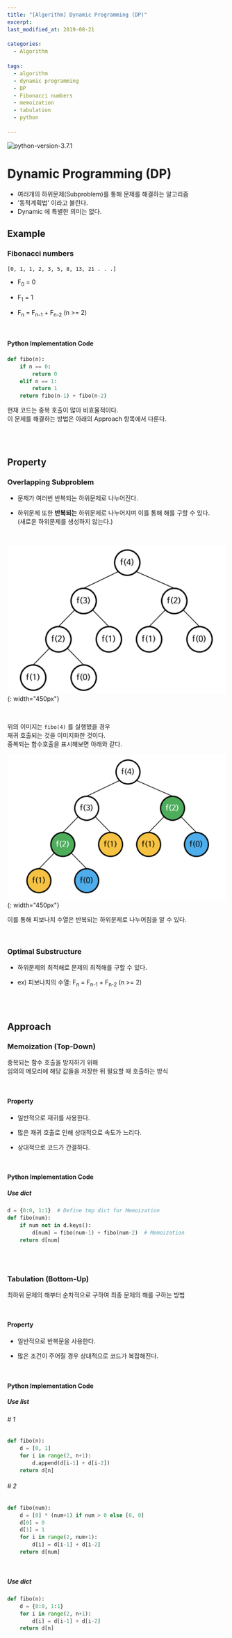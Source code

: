 ```yaml
---
title: "[Algorithm] Dynamic Programming (DP)"
excerpt:
last_modified_at: 2019-08-21

categories:
  - Algorithm

tags:
  - algorithm
  - dynamic programming
  - DP
  - Fibonacci numbers
  - memoization
  - tabulation
  - python

---
```


![python-version-3.7.1](https://img.shields.io/badge/python-v3.7.1-blue.svg)

# Dynamic Programming (DP)
- 여러개의 하위문제(Subproblem)를 통해 문제를 해결하는 알고리즘
- '동적계획법' 이라고 불린다.
- Dynamic 에 특별한 의미는 없다.


## Example

### Fibonacci numbers

`[0, 1, 1, 2, 3, 5, 8, 13, 21 . . .]`  

- F<sub>0</sub> = 0

- F<sub>1</sub> = 1

- F<sub>n</sub> = F<sub>n-1</sub> + F<sub>n-2</sub>  (n >= 2)

<br>

#### Python Implementation Code

```python
def fibo(n):
    if n == 0:
        return 0
    elif n == 1:
        return 1
    return fibo(n-1) + fibo(n-2)
```

현재 코드는 중복 호출이 많아 비효율적이다.  
이 문제를 해결하는 방법은 아래의 Approach 항목에서 다룬다.  

<br><br>

## Property

### Overlapping Subproblem

- 문제가 여러번 반복되는 하위문제로 나누어진다.

- 하위문제 또한 **반복되는** 하위문제로 나누어지며 이를 통해 해를 구할 수 있다.  
(새로운 하위문제를 생성하지 않는다.)

<br>

![alg-dp-fibo_recursive01](https://github.com/DevBruce/DevBruce.github.io/blob/master/_posts/Algorithm/images/alg-dp-fibo_recursive01.png?raw=true){: width="450px"}  

<br>

위의 이미지는 `fibo(4)` 를 실행했을 경우  
재귀 호출되는 것을 이미지화한 것이다.  
중복되는 함수호출을 표시해보면 아래와 같다.  

![alg-dp-fibo_recursive02](https://github.com/DevBruce/DevBruce.github.io/blob/master/_posts/Algorithm/images/alg-dp-fibo_recursive02.png?raw=true){: width="450px"}  

이를 통해 피보나치 수열은 반복되는 하위문제로 나누어짐을 알 수 있다.

<br>

### Optimal Substructure

- 하위문제의 최적해로 문제의 최적해를 구할 수 있다.

- ex) 피보나치의 수열: F<sub>n</sub> = F<sub>n-1</sub> + F<sub>n-2</sub>  (n >= 2)

<br><br>

## Approach

### Memoization (Top-Down)

중복되는 함수 호출을 방지하기 위해  
임의의 메모리에 해당 값들을 저장한 뒤 필요할 때 호출하는 방식

<br>

#### Property

- 일반적으로 재귀를 사용한다.

- 많은 재귀 호출로 인해 상대적으로 속도가 느리다.

- 상대적으로 코드가 간결하다.

<br>

#### Python Implementation Code

##### Use dict

```python
d = {0:0, 1:1}  # Define tmp dict for Memoization
def fibo(num):
    if num not in d.keys():
        d[num] = fibo(num-1) + fibo(num-2)  # Memoization
    return d[num]
```

<br><br>

### Tabulation (Bottom-Up)

최하위 문제의 해부터 순차적으로 구하여 최종 문제의 해를 구하는 방법

<br>

#### Property

- 일반적으로 반복문을 사용한다.

- 많은 조건이 주어질 경우 상대적으로 코드가 복잡해진다.

<br>

#### Python Implementation Code

##### Use list

###### \# 1

```python
def fibo(n):
    d = [0, 1]
    for i in range(2, n+1):
        d.append(d[i-1] + d[i-2])
    return d[n]
```

###### \# 2

```python
def fibo(num):
    d = [0] * (num+1) if num > 0 else [0, 0]
    d[0] = 0
    d[1] = 1
    for i in range(2, num+1):
        d[i] = d[i-1] + d[i-2]
    return d[num]
```

<br>

##### Use dict

```python
def fibo(n):
    d = {0:0, 1:1}
    for i in range(2, n+1):
        d[i] = d[i-1] + d[i-2]
    return d[n]
```
